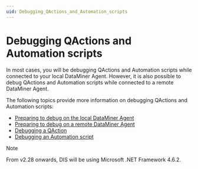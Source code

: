 ```yaml
---
uid: Debugging_QActions_and_Automation_scripts
---
```


# Debugging QActions and Automation scripts

In most cases, you will be debugging QActions and Automation scripts while connected to your local DataMiner Agent. However, it is also possible to debug QActions and Automation scripts while connected to a remote DataMiner Agent.

The following topics provide more information on debugging QActions and Automation scripts:

- [Preparing to debug on the local DataMiner Agent](xref:Preparing_to_debug_on_the_local_DataMiner_Agent)
- [Preparing to debug on a remote DataMiner Agent](xref:Preparing_to_debug_on_a_remote_DataMiner_Agent)
- [Debugging a QAction](xref:Debugging_a_QAction)
- [Debugging an Automation script](xref:Debugging_an_Automation_script)

> [!NOTE]
> From v2.28 onwards, DIS will be using Microsoft .NET Framework 4.6.2.
